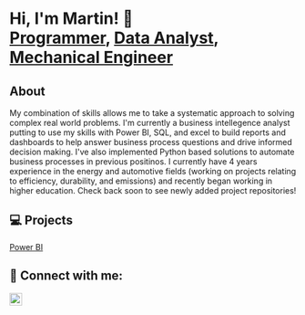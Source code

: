 <h1>Hi, I'm Martin! 👋<br/><a href="https://github.com/msanchez-bsme">Programmer</a>, <a href="https://github.com/msanchez-bsme"> Data Analyst</a>, <a href="https://www.linkedin.com/in/msanchez-bsme/">Mechanical Engineer</a>

<h2> About </h2><p>My combination of skills allows me to take a systematic approach to solving complex real world problems. I'm currently a business intellegence analyst putting to use my skills with Power BI, SQL, and excel to build reports and dashboards to help answer business process questions and drive informed decision making. I've also implemented Python based solutions to automate business processes in previous positinos. I currently have 4 years experience in the energy and automotive fields (working on projects relating to efficiency, durability, and emissions) and recently began working in higher education. Check back soon to see newly added project repositories!</p>

<h2>💻 Projects</h2>
<a href="https://github.com/msanchez-bsme/PowerBI_Reports/">Power BI</a>

<h2> 🤳 Connect with me:</h2>

[<img align="left" alt="Martin Sanchez | LinkedIn" width="22px" src="https://cdn.jsdelivr.net/npm/simple-icons@v3/icons/linkedin.svg" />][linkedin]

[linkedin]: https://www.linkedin.com/in/msanchez-bsme/







<!--
**msanchez-bsme/msanchez-bsme** is a ✨ _special_ ✨ repository because its `README.md` (this file) appears on your GitHub profile.

Here are some ideas to get you started:

- 🔭 I’m currently working on ...
- 🌱 I’m currently learning ...
- 👯 I’m looking to collaborate on ...
- 🤔 I’m looking for help with ...
- 💬 Ask me about ...
- 📫 How to reach me: ...
- 😄 Pronouns: ...
- ⚡ Fun fact: ...
-->
